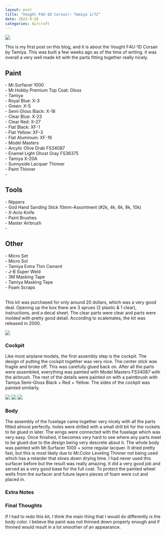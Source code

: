```yaml
---
layout: post
title: "Vought F4U-1D Corsair: Tamiya 1/72"
date: 2022-9-28
categories: Aircraft
---
```


<img src="https://stackgrandiose.github.io/blog/assets/images/DSCN3010scale.JPG" >

<p>This is my first post on this blog, and it is about the Vought F4U-1D Corsair by Tamiya. This was built a few weeks ago as of the time of writing. it was overall a very well made kit with the parts fitting together really nicely. 
<h2>Paint</h2>
- Mr.Surfacer 1000 <br>
- Mr.Hobby Premium Top Coat: Gloss <br>
- Tamiya <br>
    - Royal Blue: X-3 <br>
    - Green: X-5 <br>
    - Semi Gloss Black: X-18 <br>
    - Clear Blue: X-23 <br>
    - Clear Red: X-27 <br>
    - Flat Black: XF-1 <br>
    - Flat Yellow: XF-3 <br>
    - Flat Aluminum: XF-16 <br>
- Model Masters <br>
    - Arcylic Olive Drab FS34087 <br>
    - Enamel Light Ghost Gray FS36375 <br>
- Tamiya X-20A <br>
- Sunnyside Lacquer Thinner <br>
- Paint Thinner <br>
- 
<h2>Tools</h2>
- Nippers <br>
- God Hand Sanding Stick 10mm-Assortment (#2k, 4k, 6k, 8k, 10k) <br>
- X-Acto Knife <br>
- Paint Brushes <br>
- Master Airbrush <br>
- 
<h2>Other</h2>
- Micro Set <br>
- Micro Sol <br>
- Tamiya Extra Thin Cement <br>
- J-B Super Weld <br>
- 3M Masking Tape <br>
- Tamiya Masking Tape <br>
- Foam Scraps <br>

<br>

<p>This kit was purchased for only around 20 dollars, which was a very good deal. Opening up the box there are 3 sprues (2 plastic & 1 clear), instructions, and a decal sheet. The clear parts were clear and parts were molded with pretty good detail. According to scalemates, the kit was released in 2000.</p>

<img src="https://stackgrandiose.github.io/blog/assets/images/sprue-detail-scale.jpg" >

    
<h3>Cockpit</h3>
<p>Like most airplane models, the first assembly step is the cockpit. The design of putting the cockpit together was very nice. The center stick was fragile and broke off. This was carefully glued back on. After all the parts were assembled, everything was painted with Model Masters FS34087 with the airbrush. The rest of the details were painted on with a paintbrush with Tamiya Semi-Gloss Black + Red + Yellow. The sides of the cockpit was painted similarly.</p>

<img src="https://stackgrandiose.github.io/blog/assets/images/cockpit-1-scale.jpg" > 
<img src="https://stackgrandiose.github.io/blog/assets/images/cockpit-2-scale.jpg" >
<img src="https://stackgrandiose.github.io/blog/assets/images/cockpit-side-scale.jpg" >

<h3>Body</h3>
The assembly of the fuselage came together very nicely with all the parts fitted almost perfectly. holes were drilled with a small drill bit for the rockets to be glued in later. The wings were connected with the fuselage which was very easy. Once finished, it becomes very hard to see where any parts meet to be glued due to the design being very descrete about it. The whole body was painted with Mr.Surfacer 1000 + some regular lacquer. It dried pretty fast, but this is most likely due to Mr.Color Leveling Thinner not being used which has a retarder that slows down drying time. I had never used this surfacer before but the result was really amazing. It did a very good job and served as a very good base for the full coat. To protect the painted wheel wells from the surfacer and future layers pieces of foam were cut and placed in.

<h3>Extra Notes</h3>

<h3>Final Thoughts</h3>
If I had to redo this kit, I think the main thing that I would do differently is the body color. I believe the paint was not thinned down properly enough and if thinned would result in a lot smoother of an appearance. 
